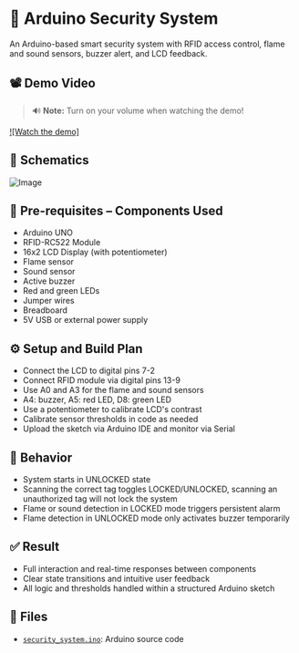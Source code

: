 # 🔐 Arduino Security System
An Arduino-based smart security system with RFID access control, flame and sound sensors, buzzer alert, and LCD feedback.

## 📽️ Demo Video
> 🔊 **Note:** Turn on your volume when watching the demo!

[![Watch the demo]](https://github.com/user-attachments/assets/b62b862b-97e5-4f9a-bec9-88ddfdaf8b49)

## 📐 Schematics 
![Image](https://github.com/user-attachments/assets/84570d14-7174-42bf-91db-476079b6e82d)


## 🔧 Pre-requisites – Components Used

- Arduino UNO  
- RFID-RC522 Module  
- 16x2 LCD Display (with potentiometer)  
- Flame sensor  
- Sound sensor  
- Active buzzer  
- Red and green LEDs  
- Jumper wires  
- Breadboard  
- 5V USB or external power supply  

## ⚙️ Setup and Build Plan

- Connect the LCD to digital pins 7-2
- Connect RFID module via digital pins 13-9  
- Use A0 and A3 for the flame and sound sensors  
- A4: buzzer, A5: red LED, D8: green LED
- Use a potentiometer to calibrate LCD's contrast  
- Calibrate sensor thresholds in code as needed  
- Upload the sketch via Arduino IDE and monitor via Serial  

## 🚨 Behavior

- System starts in UNLOCKED state  
- Scanning the correct tag toggles LOCKED/UNLOCKED, scanning an unauthorized tag will not lock the system  
- Flame or sound detection in LOCKED mode triggers persistent alarm  
- Flame detection in UNLOCKED mode only activates buzzer temporarily 

## ✅ Result

- Full interaction and real-time responses between components  
- Clear state transitions and intuitive user feedback  
- All logic and thresholds handled within a structured Arduino sketch

## 📁 Files

- [`security_system.ino`](code/security_system.ino): Arduino source code
